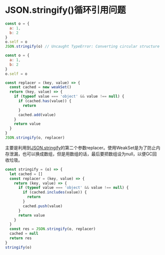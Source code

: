 # JSON.stringify()循环引用问题

```js
const o = {
  a: 1,
  b: 2
}
o.self = o
JSON.stringify(o) // Uncaught TypeError: Converting circular structure to JSON
```

```js
const o = {
  a: 1,
  b: 2
}
o.self = o

const replacer = (key, value) => {
  const cached = new weakSet()
  return (key, value) => {
    if (typeof value === 'object' && value !== null) {
      if (cached.has(value)) {
        return
      }
      cached.add(value)
    }
    return value
  }
}
JSON.stringify(o, replacer)
```

主要是利用到[JSON.stringify](https://developer.mozilla.org/en-US/docs/Web/JavaScript/Reference/Global_Objects/JSON/stringify)的第二个参数replacer。使用WeakSet是为了防止内存泄漏，也可以换成数组，但是用数组的话，最后要把数组设为null，以便GC回收垃圾。

```js
const stringify = (o) => {
  let cached = []
  const replacer = (key, value) => {
    return (key, value) => {
      if (typeof value === 'object' && value !== null) {
        if (cached.includes(value)) {
          return
        }
        cached.push(value)
      }
      return value
    }
  }
  const res = JSON.stringify(o, replacer)
  cached = null
  return res
}
stringify(o)
```